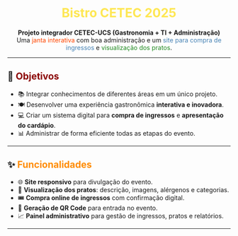 <h1 align="center"> <span style="color:#fee753;">Bistro CETEC 2025</span></h1>

<p align="center">
  <strong>Projeto integrador CETEC-UCS (Gastronomia + TI + Administração)</strong><br>
  Uma <span style="color:#FF4500;">janta interativa</span> com boa administração e um <span style="color:#4682B4;">site para compra de ingressos</span> e <span style="color:#228B22;">visualização dos pratos</span>.
</p>

---

## 🎯 <span style="color:#8B0000;">Objetivos</span>
- 📚 Integrar conhecimentos de diferentes áreas em um único projeto.  
- 🍽️ Desenvolver uma experiência gastronômica **interativa e inovadora**.  
- 💻 Criar um sistema digital para **compra de ingressos** e **apresentação do cardápio**.  
- 📊 Administrar de forma eficiente todas as etapas do evento.  

---

## ✨ <span style="color:#FF8C00;">Funcionalidades</span>
- 🌐 **Site responsivo** para divulgação do evento.  
- 🥗 **Visualização dos pratos**: descrição, imagens, alérgenos e categorias.  
- 🎟️ **Compra online de ingressos** com confirmação digital.  
- 📱 **Geração de QR Code** para entrada no evento.  
- 📈 **Painel administrativo** para gestão de ingressos, pratos e relatórios.

---
